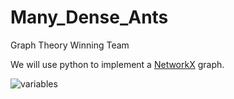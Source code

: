# Many_Dense_Ants
Graph Theory Winning Team

We will use python to implement a [NetworkX](https://networkx.org/documentation/stable/reference/introduction.html#graph-creation) graph.

![variables](https://github.com/ariannabrisco/Many_Dense_Ants/blob/main/variablesExplained.jpeg)
